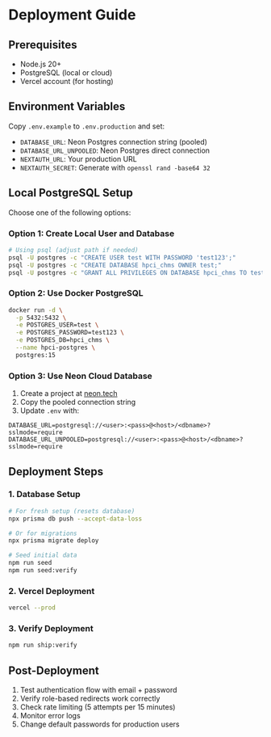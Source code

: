 # Deployment Guide

## Prerequisites
- Node.js 20+
- PostgreSQL (local or cloud)
- Vercel account (for hosting)

## Environment Variables
Copy `.env.example` to `.env.production` and set:
- `DATABASE_URL`: Neon Postgres connection string (pooled)
- `DATABASE_URL_UNPOOLED`: Neon Postgres direct connection
- `NEXTAUTH_URL`: Your production URL
- `NEXTAUTH_SECRET`: Generate with `openssl rand -base64 32`

## Local PostgreSQL Setup

Choose one of the following options:

### Option 1: Create Local User and Database
```bash
# Using psql (adjust path if needed)
psql -U postgres -c "CREATE USER test WITH PASSWORD 'test123';"
psql -U postgres -c "CREATE DATABASE hpci_chms OWNER test;"
psql -U postgres -c "GRANT ALL PRIVILEGES ON DATABASE hpci_chms TO test;"
```

### Option 2: Use Docker PostgreSQL
```bash
docker run -d \
  -p 5432:5432 \
  -e POSTGRES_USER=test \
  -e POSTGRES_PASSWORD=test123 \
  -e POSTGRES_DB=hpci_chms \
  --name hpci-postgres \
  postgres:15
```

### Option 3: Use Neon Cloud Database
1. Create a project at [neon.tech](https://neon.tech)
2. Copy the pooled connection string
3. Update `.env` with:
```
DATABASE_URL=postgresql://<user>:<pass>@<host>/<dbname>?sslmode=require
DATABASE_URL_UNPOOLED=postgresql://<user>:<pass>@<host>/<dbname>?sslmode=require
```

## Deployment Steps

### 1. Database Setup
```bash
# For fresh setup (resets database)
npx prisma db push --accept-data-loss

# Or for migrations
npx prisma migrate deploy

# Seed initial data
npm run seed
npm run seed:verify
```

### 2. Vercel Deployment
```bash
vercel --prod
```

### 3. Verify Deployment
```bash
npm run ship:verify
```

## Post-Deployment
1. Test authentication flow with email + password
2. Verify role-based redirects work correctly
3. Check rate limiting (5 attempts per 15 minutes)
4. Monitor error logs
5. Change default passwords for production users